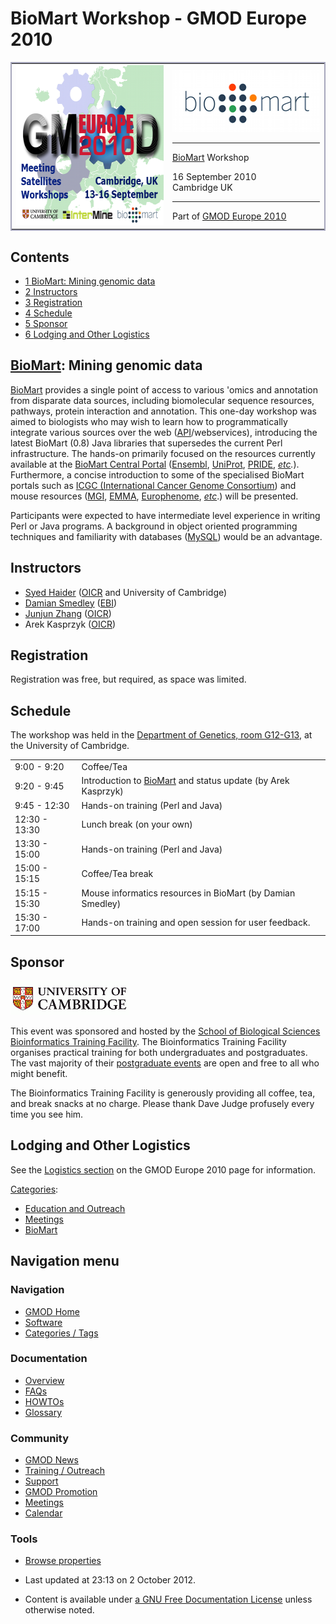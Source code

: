 



<span id="top"></span>




# <span dir="auto">BioMart Workshop - GMOD Europe 2010</span>











<table style="vertical-align: middle; border: 2px solid #A6A6BC"
data-cellpadding="10">
<colgroup>
<col style="width: 50%" />
<col style="width: 50%" />
</colgroup>
<tbody>
<tr class="odd">
<td><a href="GMOD_Europe_2010" title="GMOD Europe 2010"><img
src="https://raw.githubusercontent.com/GMOD/gmod.github.io/main/mediawiki/images/d/d6/GMOD2010Europe300.png" width="300"
height="256" alt="GMOD Europe 2010" /></a></td>
<td>
<a href="BioMart" title="BioMart"><img
src="https://raw.githubusercontent.com/GMOD/gmod.github.io/main/mediawiki/images/a/a4/Biomart250.png" width="250" height="99"
alt="BioMart" /></a>
<hr />
<a href="BioMart" title="BioMart">BioMart</a> Workshop


16 September 2010<br />
Cambridge UK
<hr />
Part of <a href="GMOD_Europe_2010" title="GMOD Europe 2010">GMOD Europe
2010</a>
</td>
</tr>
</tbody>
</table>



  


## Contents



- [<span class="tocnumber">1</span> <span class="toctext">BioMart:
  Mining genomic data</span>](#BioMart:_Mining_genomic_data)
- [<span class="tocnumber">2</span>
  <span class="toctext">Instructors</span>](#Instructors)
- [<span class="tocnumber">3</span>
  <span class="toctext">Registration</span>](#Registration)
- [<span class="tocnumber">4</span>
  <span class="toctext">Schedule</span>](#Schedule)
- [<span class="tocnumber">5</span>
  <span class="toctext">Sponsor</span>](#Sponsor)
- [<span class="tocnumber">6</span> <span class="toctext">Lodging and
  Other Logistics</span>](#Lodging_and_Other_Logistics)



## <span id="BioMart:_Mining_genomic_data" class="mw-headline">[BioMart](BioMart "BioMart"): Mining genomic data</span>

[BioMart](BioMart "BioMart") provides a single point of access to
various 'omics and annotation from disparate data sources, including
biomolecular sequence resources, pathways, protein interaction and
annotation. This one-day workshop was aimed to biologists who may wish
to learn how to programmatically integrate various sources over the web
([API](Glossary#API "Glossary")/webservices), introducing the latest
BioMart (0.8) Java libraries that supersedes the current Perl
infrastructure. The hands-on primarily focused on the resources
currently available at the
<a href="http://www.biomart.org/biomart/martview" class="external text"
rel="nofollow">BioMart Central Portal</a>
(<a href="http://www.ensembl.org/biomart/martview" class="external text"
rel="nofollow">Ensembl</a>,
<a href="http://www.ebi.ac.uk/uniprot/biomart/martview"
class="external text" rel="nofollow">UniProt</a>,
<a href="http://www.ebi.ac.uk/pride/prideMart.do" class="external text"
rel="nofollow">PRIDE</a>,
*<a href="http://www.biomart.org/" class="external text"
rel="nofollow">etc</a>.*). Furthermore, a concise introduction to some
of the specialised BioMart portals such as
<a href="http://dcc.icgc.org/" class="external text" rel="nofollow">ICGC
(International Cancer Genome Consortium</a>) and mouse resources
(<a href="http://biomart.informatics.jax.org/biomart/martview"
class="external text" rel="nofollow">MGI</a>,
<a href="http://www.emmanet.org/" class="external text"
rel="nofollow">EMMA</a>,
<a href="http://www.europhenome.org/biomart.php" class="external text"
rel="nofollow">Europhenome</a>,
<a href="http://www.biomart.org/" class="external text"
rel="nofollow"><em>etc</em></a>.) will be presented.

Participants were expected to have intermediate level experience in
writing Perl or Java programs. A background in object oriented
programming techniques and familiarity with databases
([MySQL](MySQL "MySQL")) would be an advantage.

## <span id="Instructors" class="mw-headline">Instructors</span>

- [Syed Haider](User%253ASyedHaider "User%253ASyedHaider")
  (<a href="http://oicr.on.ca" class="external text"
  rel="nofollow">OICR</a> and University of Cambridge)
- <a href="http://www.ebi.ac.uk/~damian" class="external text"
  rel="nofollow">Damian Smedley</a>
  (<a href="http://www.ebi.ac.uk/" class="external text"
  rel="nofollow">EBI</a>)
- [Junjun Zhang](User%253AJunjun "User%253AJunjun")
  (<a href="http://oicr.on.ca" class="external text"
  rel="nofollow">OICR</a>)
- Arek Kasprzyk (<a href="http://oicr.on.ca" class="external text"
  rel="nofollow">OICR</a>)

## <span id="Registration" class="mw-headline">Registration</span>

Registration was free, but required, as space was limited.

## <span id="Schedule" class="mw-headline">Schedule</span>

The workshop was held in the <a
href="http://www.cam.ac.uk/map/v4/drawmap.cgi?mp=down;xx=183;yy=216;mt=c"
class="external text" rel="nofollow">Department of Genetics, room
G12-G13</a>, at the University of Cambridge.

|  |  |
|----|----|
| 9:00 - 9:20 | Coffee/Tea |
| 9:20 - 9:45 | Introduction to [BioMart](BioMart "BioMart") and status update (by Arek Kasprzyk) |
| 9:45 - 12:30 | Hands-on training (Perl and Java) |
| 12:30 - 13:30 | Lunch break (on your own) |
| 13:30 - 15:00 | Hands-on training (Perl and Java) |
| 15:00 - 15:15 | Coffee/Tea break |
| 15:15 - 15:30 | Mouse informatics resources in BioMart (by Damian Smedley) |
| 15:30 - 17:00 | Hands-on training and open session for user feedback. |

## <span id="Sponsor" class="mw-headline">Sponsor</span>



<a
href="http://www.biomed.cam.ac.uk/gradschool/skills/bioinformatics.html"
rel="nofollow"
title="School of Biological Sciences Bioinformatics Training Facility"><img
src="https://raw.githubusercontent.com/GMOD/gmod.github.io/main/mediawiki/images/thumb/9/91/CambridgeWide.gif/190px-CambridgeWide.gif"
srcset="https://raw.githubusercontent.com/GMOD/gmod.github.io/main/mediawiki/images/thumb/9/91/CambridgeWide.gif/285px-CambridgeWide.gif 1.5x, https://raw.githubusercontent.com/GMOD/gmod.github.io/main/mediawiki/images/thumb/9/91/CambridgeWide.gif/380px-CambridgeWide.gif 2x"
width="190" height="55"
alt="School of Biological Sciences Bioinformatics Training Facility" /></a>



This event was sponsored and hosted by the <a
href="http://www.biomed.cam.ac.uk/gradschool/skills/bioinformatics.html"
class="external text" rel="nofollow">School of Biological Sciences
Bioinformatics Training Facility</a>. The Bioinformatics Training
Facility organises practical training for both undergraduates and
postgraduates. The vast majority of their <a
href="http://www.biomed.cam.ac.uk/gradschool/skills/bioinformatics.html"
class="external text" rel="nofollow">postgraduate events</a> are open
and free to all who might benefit.

The Bioinformatics Training Facility is generously providing all coffee,
tea, and break snacks at no charge. Please thank Dave Judge profusely
every time you see him.

## <span id="Lodging_and_Other_Logistics" class="mw-headline">Lodging and Other Logistics</span>

See the [Logistics
section](GMOD_Europe_2010#Logistics "GMOD Europe 2010") on the GMOD
Europe 2010 page for information.




[Categories](Special%253ACategories "Special%253ACategories"):

- [Education and
  Outreach](Category%253AEducation_and_Outreach "Category%253AEducation and Outreach")
- [Meetings](Category%253AMeetings "Category%253AMeetings")
- [BioMart](Category%253ABioMart "Category%253ABioMart")






## Navigation menu









### Navigation



- <span id="n-GMOD-Home">[GMOD Home](Main_Page)</span>
- <span id="n-Software">[Software](GMOD_Components)</span>
- <span id="n-Categories-.2F-Tags">[Categories /
  Tags](Categories)</span>




### Documentation



- <span id="n-Overview">[Overview](Overview)</span>
- <span id="n-FAQs">[FAQs](Category%253AFAQ)</span>
- <span id="n-HOWTOs">[HOWTOs](Category%253AHOWTO)</span>
- <span id="n-Glossary">[Glossary](Glossary)</span>




### Community



- <span id="n-GMOD-News">[GMOD News](GMOD_News)</span>
- <span id="n-Training-.2F-Outreach">[Training /
  Outreach](Training_and_Outreach)</span>
- <span id="n-Support">[Support](Support)</span>
- <span id="n-GMOD-Promotion">[GMOD Promotion](GMOD_Promotion)</span>
- <span id="n-Meetings">[Meetings](Meetings)</span>
- <span id="n-Calendar">[Calendar](Calendar)</span>




### Tools

- <span id="t-smwbrowselink"><a href="Special%253ABrowse/BioMart_Workshop_-2D_GMOD_Europe_2010"
  rel="smw-browse">Browse properties</a></span>



- <span id="footer-info-lastmod">Last updated at 23:13 on 2 October
  2012.</span>
<!-- - <span id="footer-info-viewcount">79,763 page views.</span> -->
- <span id="footer-info-copyright">Content is available under
  <a href="http://www.gnu.org/licenses/fdl-1.3.html" class="external"
  rel="nofollow">a GNU Free Documentation License</a> unless otherwise
  noted.</span>

<!-- -->



<!-- -->




